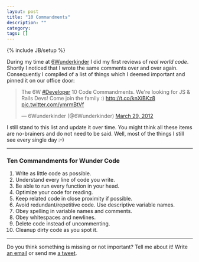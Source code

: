 ```yaml
---
layout: post
title: "10 Commandments"
description: ""
category:
tags: []
---
```

{% include JB/setup %}


During my time at [6Wunderkinder](http://www.6wunderkinder.com/) I did my first reviews of _real world code_.
Shortly I noticed that I wrote the same comments over and over again. Consequently I compiled of a list of things
which I deemed important and pinned it on our office door:

<blockquote class="twitter-tweet"><p>The 6W <a href="https://twitter.com/search?q=%23Developer&amp;src=hash">#Developer</a> 10 Code Commandments. We&#39;re looking for JS &amp; Rails Devs! Come join the family :) <a href="http://t.co/knXiBKz8">http://t.co/knXiBKz8</a> <a href="http://t.co/ymrmBtVf">pic.twitter.com/ymrmBtVf</a></p>&mdash; 6Wunderkinder (@6Wunderkinder) <a href="https://twitter.com/6Wunderkinder/statuses/185396554381787137">March 29, 2012</a></blockquote>

I still stand to this list and update it over time. You might think all these items are no-brainers and do not
need to be said. Well, most of the things I still see every single day :-)

---

### Ten Commandments for Wunder Code

1. Write as little code as possible.
2. Understand every line of code you write.
3. Be able to run every function in your head.
4. Optimize your code for reading.
5. Keep related code in close proximity if possible.
6. Avoid redundant/repetitive code. Use descriptive variable names.
7. Obey spelling in variable names and comments.
8. Obey whitespaces and newlines.
9. Delete code instead of uncommenting.
10. Cleanup dirty code as you spot it.

---

Do you think something is missing or not important? Tell me about it! Write <a
    href="mailto:&#108;&#97;&#114;&#115;&#120;&#115;&#99;&#104;&#110;&#101;&#105;&#100;&#101;&#114;&#43;&#98;&#108;&#111;&#103;&#64;&#103;&#109;&#97;&#105;&#108;&#46;&#99;&#111;&#109;">an email</a> or send me <a href="https://twitter.com/kit3bus">a tweet</a>.


